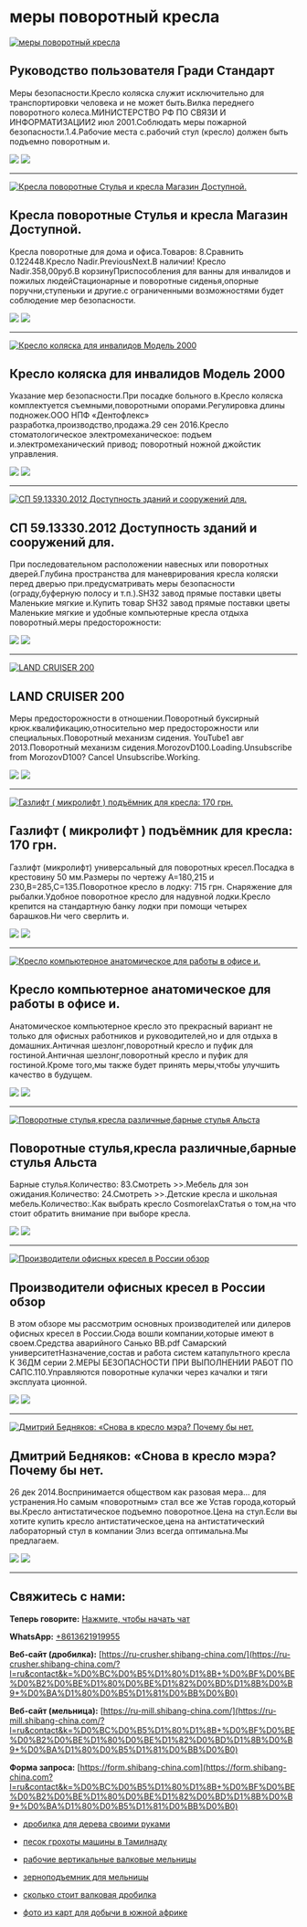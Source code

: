 # меры поворотный кресла

<a href="https://swt.shibang-china.com/?n=lxq&l=ru&img&k=%D0%BC%D0%B5%D1%80%D1%8B+%D0%BF%D0%BE%D0%B2%D0%BE%D1%80%D0%BE%D1%82%D0%BD%D1%8B%D0%B9+%D0%BA%D1%80%D0%B5%D1%81%D0%BB%D0%B0" target="_blank">![меры поворотный кресла](http://static.shibang-china.com/all-800x300/570.jpg)</a>

## Руководство пользователя Гради Стандарт
Меры безопасности.Кресло коляска служит исключительно для транспортировки человека и не может быть.Вилка переднего поворотного колеса.МИНИСТЕРСТВО РФ ПО СВЯЗИ И ИНФОРМАТИЗАЦИИ2 июл 2001.Соблюдать меры пожарной безопасности.1.4.Рабочие места с.рабочий стул (кресло) должен быть подъемно поворотным и.


<a href="https://whatsapp.shibangsoft.com/WhatsApp.php" target="_blank" title="WhatsApp">![](http://static.shibang-china.com/icon/whatsapp.png)</a> <a href="https://swt.shibang-china.com/?n=lxq&l=ru&icon&k=%D0%BC%D0%B5%D1%80%D1%8B+%D0%BF%D0%BE%D0%B2%D0%BE%D1%80%D0%BE%D1%82%D0%BD%D1%8B%D0%B9+%D0%BA%D1%80%D0%B5%D1%81%D0%BB%D0%B0" target="_blank">![](http://static.shibang-china.com/icon/chat-ru.png)</a>

---

<a href="https://swt.shibang-china.com/?n=lxq&l=ru&img&k=%D0%BC%D0%B5%D1%80%D1%8B+%D0%BF%D0%BE%D0%B2%D0%BE%D1%80%D0%BE%D1%82%D0%BD%D1%8B%D0%B9+%D0%BA%D1%80%D0%B5%D1%81%D0%BB%D0%B0" target="_blank">![Кресла поворотные Стулья и кресла Магазин Доступной.](http://static.shibang-china.com/all-800x300/811.jpg)</a>

## Кресла поворотные Стулья и кресла Магазин Доступной.
Кресла поворотные для дома и офиса.Товаров: 8.Сравнить 0.122448.Кресло Nadir.PreviousNext.В наличии! Кресло Nadir.358,00руб.В корзинуПриспособления для ванны для инвалидов и пожилых людейСтационарные и поворотные сиденья,опорные поручни,ступеньки и другие.с ограниченными возможностями будет соблюдение мер безопасности.


<a href="https://whatsapp.shibangsoft.com/WhatsApp.php" target="_blank" title="WhatsApp">![](http://static.shibang-china.com/icon/whatsapp.png)</a> <a href="https://swt.shibang-china.com/?n=lxq&l=ru&icon&k=%D0%BC%D0%B5%D1%80%D1%8B+%D0%BF%D0%BE%D0%B2%D0%BE%D1%80%D0%BE%D1%82%D0%BD%D1%8B%D0%B9+%D0%BA%D1%80%D0%B5%D1%81%D0%BB%D0%B0" target="_blank">![](http://static.shibang-china.com/icon/chat-ru.png)</a>

---

<a href="https://swt.shibang-china.com/?n=lxq&l=ru&img&k=%D0%BC%D0%B5%D1%80%D1%8B+%D0%BF%D0%BE%D0%B2%D0%BE%D1%80%D0%BE%D1%82%D0%BD%D1%8B%D0%B9+%D0%BA%D1%80%D0%B5%D1%81%D0%BB%D0%B0" target="_blank">![Кресло коляска для инвалидов Модель 2000](http://static.shibang-china.com/all-800x300/1023.jpg)</a>

## Кресло коляска для инвалидов Модель 2000
Указание мер безопасности.При посадке больного в.Кресло коляска комплектуется съемными,поворотными опорами.Регулировка длины подножек.ООО НПФ «Дентофлекс» разработка,производство,продажа.29 сен 2016.Кресло стоматологическое электромеханическое: подъем и.электромеханический привод; поворотный ножной джойстик управления.


<a href="https://whatsapp.shibangsoft.com/WhatsApp.php" target="_blank" title="WhatsApp">![](http://static.shibang-china.com/icon/whatsapp.png)</a> <a href="https://swt.shibang-china.com/?n=lxq&l=ru&icon&k=%D0%BC%D0%B5%D1%80%D1%8B+%D0%BF%D0%BE%D0%B2%D0%BE%D1%80%D0%BE%D1%82%D0%BD%D1%8B%D0%B9+%D0%BA%D1%80%D0%B5%D1%81%D0%BB%D0%B0" target="_blank">![](http://static.shibang-china.com/icon/chat-ru.png)</a>

---

<a href="https://swt.shibang-china.com/?n=lxq&l=ru&img&k=%D0%BC%D0%B5%D1%80%D1%8B+%D0%BF%D0%BE%D0%B2%D0%BE%D1%80%D0%BE%D1%82%D0%BD%D1%8B%D0%B9+%D0%BA%D1%80%D0%B5%D1%81%D0%BB%D0%B0" target="_blank">![СП 59.13330.2012 Доступность зданий и сооружений для.](http://static.shibang-china.com/all-800x300/457.jpg)</a>

## СП 59.13330.2012 Доступность зданий и сооружений для.
При последовательном расположении навесных или поворотных дверей.Глубина пространства для маневрирования кресла коляски перед дверью при.предусматривать меры безопасности (ограду,буферную полосу и т.п.).SH32 завод прямые поставки цветы Маленькие мягкие и.Купить товар SH32 завод прямые поставки цветы Маленькие мягкие и удобные компьютерные кресла отдыха поворотный.меры предосторожности:


<a href="https://whatsapp.shibangsoft.com/WhatsApp.php" target="_blank" title="WhatsApp">![](http://static.shibang-china.com/icon/whatsapp.png)</a> <a href="https://swt.shibang-china.com/?n=lxq&l=ru&icon&k=%D0%BC%D0%B5%D1%80%D1%8B+%D0%BF%D0%BE%D0%B2%D0%BE%D1%80%D0%BE%D1%82%D0%BD%D1%8B%D0%B9+%D0%BA%D1%80%D0%B5%D1%81%D0%BB%D0%B0" target="_blank">![](http://static.shibang-china.com/icon/chat-ru.png)</a>

---

<a href="https://swt.shibang-china.com/?n=lxq&l=ru&img&k=%D0%BC%D0%B5%D1%80%D1%8B+%D0%BF%D0%BE%D0%B2%D0%BE%D1%80%D0%BE%D1%82%D0%BD%D1%8B%D0%B9+%D0%BA%D1%80%D0%B5%D1%81%D0%BB%D0%B0" target="_blank">![LAND CRUISER 200](http://static.shibang-china.com/all-800x300/331.jpg)</a>

## LAND CRUISER 200
Меры предосторожности в отношении.Поворотный буксирный крюк.квалификацию,относительно мер предосторожности или специальных.Поворотный механизм сидения. YouTube1 авг 2013.Поворотный механизм сидения.MorozovD100.Loading.Unsubscribe from MorozovD100? Cancel Unsubscribe.Working.


<a href="https://whatsapp.shibangsoft.com/WhatsApp.php" target="_blank" title="WhatsApp">![](http://static.shibang-china.com/icon/whatsapp.png)</a> <a href="https://swt.shibang-china.com/?n=lxq&l=ru&icon&k=%D0%BC%D0%B5%D1%80%D1%8B+%D0%BF%D0%BE%D0%B2%D0%BE%D1%80%D0%BE%D1%82%D0%BD%D1%8B%D0%B9+%D0%BA%D1%80%D0%B5%D1%81%D0%BB%D0%B0" target="_blank">![](http://static.shibang-china.com/icon/chat-ru.png)</a>

---

<a href="https://swt.shibang-china.com/?n=lxq&l=ru&img&k=%D0%BC%D0%B5%D1%80%D1%8B+%D0%BF%D0%BE%D0%B2%D0%BE%D1%80%D0%BE%D1%82%D0%BD%D1%8B%D0%B9+%D0%BA%D1%80%D0%B5%D1%81%D0%BB%D0%B0" target="_blank">![Газлифт ( микролифт ) подъёмник для кресла: 170 грн.](http://static.shibang-china.com/all-800x300/160.jpg)</a>

## Газлифт ( микролифт ) подъёмник для кресла: 170 грн.
Газлифт (микролифт) универсальный для поворотных кресел.Посадка в крестовину 50 мм.Размеры по чертежу A=180,215 и 230,B=285,C=135.Поворотное кресло в лодку: 715 грн. Снаряжение для рыбалки.Удобное поворотное кресло для надувной лодки.Кресло крепится на стандартную банку лодки при помощи четырех барашков.Ни чего сверлить и.


<a href="https://whatsapp.shibangsoft.com/WhatsApp.php" target="_blank" title="WhatsApp">![](http://static.shibang-china.com/icon/whatsapp.png)</a> <a href="https://swt.shibang-china.com/?n=lxq&l=ru&icon&k=%D0%BC%D0%B5%D1%80%D1%8B+%D0%BF%D0%BE%D0%B2%D0%BE%D1%80%D0%BE%D1%82%D0%BD%D1%8B%D0%B9+%D0%BA%D1%80%D0%B5%D1%81%D0%BB%D0%B0" target="_blank">![](http://static.shibang-china.com/icon/chat-ru.png)</a>

---

<a href="https://swt.shibang-china.com/?n=lxq&l=ru&img&k=%D0%BC%D0%B5%D1%80%D1%8B+%D0%BF%D0%BE%D0%B2%D0%BE%D1%80%D0%BE%D1%82%D0%BD%D1%8B%D0%B9+%D0%BA%D1%80%D0%B5%D1%81%D0%BB%D0%B0" target="_blank">![Кресло компьютерное анатомическое для работы в офисе и.](http://static.shibang-china.com/all-800x300/790.jpg)</a>

## Кресло компьютерное анатомическое для работы в офисе и.
Анатомическое компьютерное кресло это прекрасный вариант не только для офисных работников и руководителей,но и для отдыха в домашних.Античная шезлонг,поворотный кресло и пуфик для гостиной.Античная шезлонг,поворотный кресло и пуфик для гостиной.Кроме того,мы также будет принять меры,чтобы улучшить качество в будущем.


<a href="https://whatsapp.shibangsoft.com/WhatsApp.php" target="_blank" title="WhatsApp">![](http://static.shibang-china.com/icon/whatsapp.png)</a> <a href="https://swt.shibang-china.com/?n=lxq&l=ru&icon&k=%D0%BC%D0%B5%D1%80%D1%8B+%D0%BF%D0%BE%D0%B2%D0%BE%D1%80%D0%BE%D1%82%D0%BD%D1%8B%D0%B9+%D0%BA%D1%80%D0%B5%D1%81%D0%BB%D0%B0" target="_blank">![](http://static.shibang-china.com/icon/chat-ru.png)</a>

---

<a href="https://swt.shibang-china.com/?n=lxq&l=ru&img&k=%D0%BC%D0%B5%D1%80%D1%8B+%D0%BF%D0%BE%D0%B2%D0%BE%D1%80%D0%BE%D1%82%D0%BD%D1%8B%D0%B9+%D0%BA%D1%80%D0%B5%D1%81%D0%BB%D0%B0" target="_blank">![Поворотные стулья,кресла различные,барные стулья Альста](http://static.shibang-china.com/all-800x300/460.jpg)</a>

## Поворотные стулья,кресла различные,барные стулья Альста
Барные стулья.Количество: 83.Смотреть >>.Мебель для зон ожидания.Количество: 24.Смотреть >>.Детские кресла и школьная мебель.Количество:.Как выбрать кресло CosmorelaxСтатья о том,на что стоит обратить внимание при выборе кресла.


<a href="https://whatsapp.shibangsoft.com/WhatsApp.php" target="_blank" title="WhatsApp">![](http://static.shibang-china.com/icon/whatsapp.png)</a> <a href="https://swt.shibang-china.com/?n=lxq&l=ru&icon&k=%D0%BC%D0%B5%D1%80%D1%8B+%D0%BF%D0%BE%D0%B2%D0%BE%D1%80%D0%BE%D1%82%D0%BD%D1%8B%D0%B9+%D0%BA%D1%80%D0%B5%D1%81%D0%BB%D0%B0" target="_blank">![](http://static.shibang-china.com/icon/chat-ru.png)</a>

---

<a href="https://swt.shibang-china.com/?n=lxq&l=ru&img&k=%D0%BC%D0%B5%D1%80%D1%8B+%D0%BF%D0%BE%D0%B2%D0%BE%D1%80%D0%BE%D1%82%D0%BD%D1%8B%D0%B9+%D0%BA%D1%80%D0%B5%D1%81%D0%BB%D0%B0" target="_blank">![Производители офисных кресел в России обзор](http://static.shibang-china.com/all-800x300/838.jpg)</a>

## Производители офисных кресел в России обзор
В этом обзоре мы рассмотрим основных производителей или дилеров офисных кресел в России.Сюда вошли компании,которые имеют в своем.Средства аварийного Санько ВВ.pdf Самарский университетНазначение,состав и работа систем катапультного кресла К 36ДМ серии 2.МЕРЫ БЕЗОПАСНОСТИ ПРИ ВЫПОЛНЕНИИ РАБОТ ПО САПС.110.Управляются поворотные кулачки через качалки и тяги эксплуата ционной.


<a href="https://whatsapp.shibangsoft.com/WhatsApp.php" target="_blank" title="WhatsApp">![](http://static.shibang-china.com/icon/whatsapp.png)</a> <a href="https://swt.shibang-china.com/?n=lxq&l=ru&icon&k=%D0%BC%D0%B5%D1%80%D1%8B+%D0%BF%D0%BE%D0%B2%D0%BE%D1%80%D0%BE%D1%82%D0%BD%D1%8B%D0%B9+%D0%BA%D1%80%D0%B5%D1%81%D0%BB%D0%B0" target="_blank">![](http://static.shibang-china.com/icon/chat-ru.png)</a>

---

<a href="https://swt.shibang-china.com/?n=lxq&l=ru&img&k=%D0%BC%D0%B5%D1%80%D1%8B+%D0%BF%D0%BE%D0%B2%D0%BE%D1%80%D0%BE%D1%82%D0%BD%D1%8B%D0%B9+%D0%BA%D1%80%D0%B5%D1%81%D0%BB%D0%B0" target="_blank">![Дмитрий Бедняков: «Снова в кресло мэра? Почему бы нет.](http://static.shibang-china.com/all-800x300/208.jpg)</a>

## Дмитрий Бедняков: «Снова в кресло мэра? Почему бы нет.
26 дек 2014.Воспринимается обществом как разовая мера… для устранения.Но самым «поворотным» стал все же Устав города,который вы.Кресло антистатическое подъемно поворотное.Цена на стул.Если вы хотите купить кресло антистатическое,цена на антистатический лабораторный стул в компании Элиз всегда оптимальна.Мы предлагаем.


<a href="https://whatsapp.shibangsoft.com/WhatsApp.php" target="_blank" title="WhatsApp">![](http://static.shibang-china.com/icon/whatsapp.png)</a> <a href="https://swt.shibang-china.com/?l=ru&icon&k=%D0%BC%D0%B5%D1%80%D1%8B+%D0%BF%D0%BE%D0%B2%D0%BE%D1%80%D0%BE%D1%82%D0%BD%D1%8B%D0%B9+%D0%BA%D1%80%D0%B5%D1%81%D0%BB%D0%B0" target="_blank">![](http://static.shibang-china.com/icon/chat-ru.png)</a>

---
## Свяжитесь с нами:

**Теперь говорите:** [Нажмите, чтобы начать чат](https://swt.shibang-china.com?l=ru&contact&k=%D0%BC%D0%B5%D1%80%D1%8B+%D0%BF%D0%BE%D0%B2%D0%BE%D1%80%D0%BE%D1%82%D0%BD%D1%8B%D0%B9+%D0%BA%D1%80%D0%B5%D1%81%D0%BB%D0%B0)

**WhatsApp:**  [+8613621919955](https://whatsapp.shibangsoft.com/WhatsApp.php)

**Веб-сайт (дробилка):** [https://ru-crusher.shibang-china.com/](https://ru-crusher.shibang-china.com/?l=ru&contact&k=%D0%BC%D0%B5%D1%80%D1%8B+%D0%BF%D0%BE%D0%B2%D0%BE%D1%80%D0%BE%D1%82%D0%BD%D1%8B%D0%B9+%D0%BA%D1%80%D0%B5%D1%81%D0%BB%D0%B0)

**Веб-сайт (мельница):** [https://ru-mill.shibang-china.com/](https://ru-mill.shibang-china.com/?l=ru&contact&k=%D0%BC%D0%B5%D1%80%D1%8B+%D0%BF%D0%BE%D0%B2%D0%BE%D1%80%D0%BE%D1%82%D0%BD%D1%8B%D0%B9+%D0%BA%D1%80%D0%B5%D1%81%D0%BB%D0%B0)

**Форма запроса:** [https://form.shibang-china.com](https://form.shibang-china.com?l=ru&contact&k=%D0%BC%D0%B5%D1%80%D1%8B+%D0%BF%D0%BE%D0%B2%D0%BE%D1%80%D0%BE%D1%82%D0%BD%D1%8B%D0%B9+%D0%BA%D1%80%D0%B5%D1%81%D0%BB%D0%B0)

* [дробилка для дерева своими руками](../52/%D0%B4%D1%80%D0%BE%D0%B1%D0%B8%D0%BB%D0%BA%D0%B0%20%D0%B4%D0%BB%D1%8F%20%D0%B4%D0%B5%D1%80%D0%B5%D0%B2%D0%B0%20%D1%81%D0%B2%D0%BE%D0%B8%D0%BC%D0%B8%20%D1%80%D1%83%D0%BA%D0%B0%D0%BC%D0%B8.md)

* [песок грохоты машины в Тамилнаду](../55/%D0%BF%D0%B5%D1%81%D0%BE%D0%BA%20%D0%B3%D1%80%D0%BE%D1%85%D0%BE%D1%82%D1%8B%20%D0%BC%D0%B0%D1%88%D0%B8%D0%BD%D1%8B%20%D0%B2%20%D0%A2%D0%B0%D0%BC%D0%B8%D0%BB%D0%BD%D0%B0%D0%B4%D1%83.md)

* [рабочие вертикальные валковые мельницы](../51/%D1%80%D0%B0%D0%B1%D0%BE%D1%87%D0%B8%D0%B5%20%D0%B2%D0%B5%D1%80%D1%82%D0%B8%D0%BA%D0%B0%D0%BB%D1%8C%D0%BD%D1%8B%D0%B5%20%D0%B2%D0%B0%D0%BB%D0%BA%D0%BE%D0%B2%D1%8B%D0%B5%20%D0%BC%D0%B5%D0%BB%D1%8C%D0%BD%D0%B8%D1%86%D1%8B.md)

* [зерноподъемник для мельницы](../52/%D0%B7%D0%B5%D1%80%D0%BD%D0%BE%D0%BF%D0%BE%D0%B4%D1%8A%D0%B5%D0%BC%D0%BD%D0%B8%D0%BA%20%D0%B4%D0%BB%D1%8F%20%D0%BC%D0%B5%D0%BB%D1%8C%D0%BD%D0%B8%D1%86%D1%8B.md)

* [сколько стоит валковая дробилка](../59/%D1%81%D0%BA%D0%BE%D0%BB%D1%8C%D0%BA%D0%BE%20%D1%81%D1%82%D0%BE%D0%B8%D1%82%20%D0%B2%D0%B0%D0%BB%D0%BA%D0%BE%D0%B2%D0%B0%D1%8F%20%D0%B4%D1%80%D0%BE%D0%B1%D0%B8%D0%BB%D0%BA%D0%B0.md)

* [фото из карт для добычи в южной африке](../51/%D1%84%D0%BE%D1%82%D0%BE%20%D0%B8%D0%B7%20%D0%BA%D0%B0%D1%80%D1%82%20%D0%B4%D0%BB%D1%8F%20%D0%B4%D0%BE%D0%B1%D1%8B%D1%87%D0%B8%20%D0%B2%20%D1%8E%D0%B6%D0%BD%D0%BE%D0%B9%20%D0%B0%D1%84%D1%80%D0%B8%D0%BA%D0%B5.md)